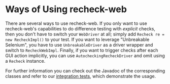 # Ways of Using recheck-web

There are several ways to use recheck-web. If you only want to use recheck-web's capabilities to do difference testing with _explicit_ checks, then you don't have to switch your `WebDriver` at all; simply add `Recheck re = new RecheckImpl()` to your test. If you want to leverage "Unbreakable Selenium", you have to use `UnbreakableDriver` as a driver wrapper and switch to `RecheckWebImpl`. Finally, if you want to trigger checks after each GUI action implicitly, you can use `AutocheckingRecheckDriver` and omit using a `Recheck` instance.

For further information you can check out the Javadoc of the corresponding classes and refer to our [integration tests](https://github.com/retest/recheck-web/tree/master/src/test/java/de/retest/web/it), which demonstrate the usage.
